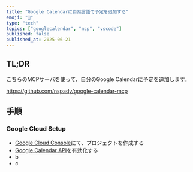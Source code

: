 ```yaml
---
title: "Google Calendarに自然言語で予定を追加する"
emoji: "📆"
type: "tech"
topics: ["googlecalendar", "mcp", "vscode"]
published: false
published_at: 2025-06-21
---
```


## TL;DR

こちらのMCPサーバを使って、自分のGoogle Calendarに予定を追加します。

https://github.com/nspady/google-calendar-mcp



## 手順

### Google Cloud Setup

- [Google Cloud Console](https://console.cloud.google.com)にて、プロジェクトを作成する
- [Google Calendar API](https://console.cloud.google.com/apis/library/calendar-json.googleapis.com)を有効化する
- b
- c


